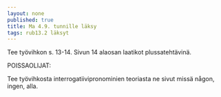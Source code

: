 ```yaml
---
layout: none
published: true
title: Ma 4.9. tunnille läksy
tags: rub13.2 läksyt
---
```

Tee työvihkon s. 13-14. Sivun 14 alaosan laatikot plussatehtävinä.

POISSAOLIJAT:

Tee työvihkosta interrogatiivipronominien teoriasta ne sivut missä någon, ingen, alla.
